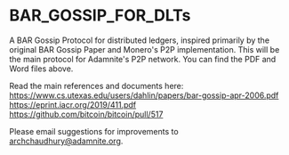 # BAR_GOSSIP_FOR_DLTs
A BAR Gossip Protocol for distributed ledgers, inspired primarily by the original BAR Gossip Paper and Monero's P2P implementation. This will be the main protocol for Adamnite's P2P network. You can find the PDF and Word files above. 

Read the main references and documents here:
https://www.cs.utexas.edu/users/dahlin/papers/bar-gossip-apr-2006.pdf <br>
https://eprint.iacr.org/2019/411.pdf <br>
https://github.com/bitcoin/bitcoin/pull/517 <br>

Please email suggestions for improvements to archchaudhury@adamnite.org.
